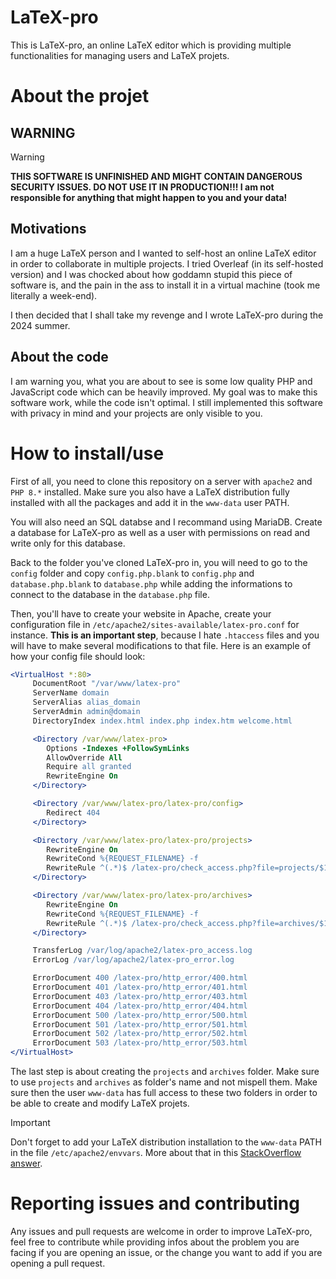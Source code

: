 # LaTeX-pro

This is LaTeX-pro, an online LaTeX editor which is providing multiple functionalities for managing users and LaTeX projets.

# About the projet

## **WARNING**

> [!WARNING] 
> **THIS SOFTWARE IS UNFINISHED AND MIGHT CONTAIN DANGEROUS SECURITY ISSUES. DO NOT USE IT IN PRODUCTION!!! I am not responsible for anything that might happen to you and your data!**


## Motivations

I am a huge LaTeX person and I wanted to self-host an online LaTeX editor in order to collaborate in multiple projects. I tried Overleaf (in its self-hosted version) and I was chocked about how goddamn stupid this piece of software is, and the pain in the ass to install it in a virtual machine (took me literally a week-end).

I then decided that I shall take my revenge and I wrote LaTeX-pro during the 2024 summer.

## About the code

I am warning you, what you are about to see is some low quality PHP and JavaScript code which can be heavily improved. My goal was to make this software work, while the code isn't optimal. I still implemented this software with privacy in mind and your projects are only visible to you.

# How to install/use

First of all, you need to clone this repository on a server with `apache2` and `PHP 8.*` installed. Make sure you also have a LaTeX distribution fully installed with all the packages and add it in the `www-data` user PATH.

You will also need an SQL databse and I recommand using MariaDB. Create a database for LaTeX-pro as well as a user with permissions on read and write only for this database.

Back to the folder you've cloned LaTeX-pro in, you will need to go to the `config` folder and copy `config.php.blank` to `config.php` and `database.php.blank` to `database.php` while adding the informations to connect to the database in the `database.php` file.

Then, you'll have to create your website in Apache, create your configuration file in `/etc/apache2/sites-available/latex-pro.conf` for instance. **This is an important step**, because I hate `.htaccess` files and you will have to make several modifications to that file. Here is an example of how your config file should look:

```apache
<VirtualHost *:80>
     DocumentRoot "/var/www/latex-pro"
     ServerName domain
     ServerAlias alias_domain
     ServerAdmin admin@domain
     DirectoryIndex index.html index.php index.htm welcome.html

     <Directory /var/www/latex-pro>
        Options -Indexes +FollowSymLinks
        AllowOverride All
        Require all granted
        RewriteEngine On
     </Directory>

     <Directory /var/www/latex-pro/latex-pro/config>
        Redirect 404
     </Directory>

     <Directory /var/www/latex-pro/latex-pro/projects>
        RewriteEngine On
        RewriteCond %{REQUEST_FILENAME} -f
        RewriteRule ^(.*)$ /latex-pro/check_access.php?file=projects/$1 [QSA,L]
     </Directory>

     <Directory /var/www/latex-pro/latex-pro/archives>
        RewriteEngine On
        RewriteCond %{REQUEST_FILENAME} -f
        RewriteRule ^(.*)$ /latex-pro/check_access.php?file=archives/$1 [QSA,L]
     </Directory>

     TransferLog /var/log/apache2/latex-pro_access.log
     ErrorLog /var/log/apache2/latex-pro_error.log

     ErrorDocument 400 /latex-pro/http_error/400.html
     ErrorDocument 401 /latex-pro/http_error/401.html
     ErrorDocument 403 /latex-pro/http_error/403.html
     ErrorDocument 404 /latex-pro/http_error/404.html
     ErrorDocument 500 /latex-pro/http_error/500.html
     ErrorDocument 501 /latex-pro/http_error/501.html
     ErrorDocument 502 /latex-pro/http_error/502.html
     ErrorDocument 503 /latex-pro/http_error/503.html
</VirtualHost>
```

The last step is about creating the `projects` and `archives` folder. Make sure to use `projects` and `archives` as folder's name and not mispell them. Make sure then the user `www-data` has full access to these two folders in order to be able to create and modify LaTeX projets.

> [!IMPORTANT]
> Don't forget to add your LaTeX distribution installation to the `www-data` PATH in the file `/etc/apache2/envvars`. More about that in this [StackOverflow answer](https://askubuntu.com/questions/204159/add-path-to-path-environment-variable-for-www-data).

# Reporting issues and contributing

Any issues and pull requests are welcome in order to improve LaTeX-pro, feel free to contribute while providing infos about the problem you are facing if you are opening an issue, or the change you want to add if you are opening a pull request.
